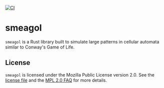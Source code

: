 [![CI][CI-svg]][CI-url]

# smeagol

`smeagol` is a Rust library built to simulate large patterns in cellular
automata similar to Conway's Game of Life.

## License

`smeagol` is licensed under the Mozilla Public License version 2.0. See the
[license file](https://github.com/billyrieger/smeagol/blob/master/LICENSE) and
the [MPL 2.0 FAQ](https://www.mozilla.org/en-US/MPL/2.0/FAQ/) for more details.

[CI-svg]: https://img.shields.io/endpoint.svg?url=https://actions-badge.atrox.dev/billyrieger/smeagol/badge&label=CI&logo=none
[CI-url]: https://github.com/billyrieger/smeagol/actions?query=workflow:CI

